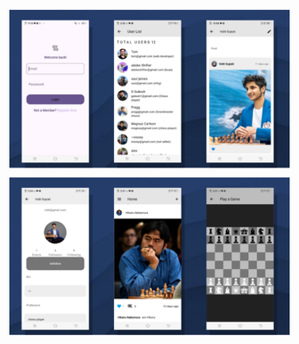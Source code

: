 <p align="center">
  <img src="assets/images/chess2.jpg" alt="Home" width="850"/>
</p>

<p align="center">
  <img src="assets/images/chess3.jpg" alt="Home" width="850"/>
</p>
